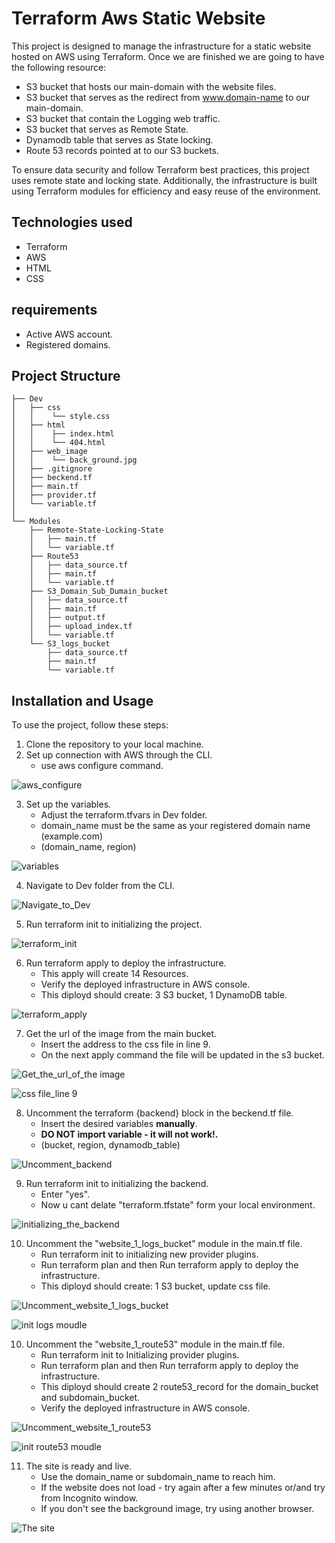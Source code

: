# Terraform Aws Static Website
This project is designed to manage the infrastructure for a static website hosted on AWS using Terraform. 
Once we are finished we are going to have the following resource:

- S3 bucket that hosts our main-domain with the website files.
- S3 bucket that serves as the redirect from www.domain-name to our main-domain.
- S3 bucket that contain the Logging web traffic.
- S3 bucket that serves as Remote State.
- Dynamodb table  that serves as State locking.
- Route 53 records pointed at to our S3 buckets.

To ensure data security and follow Terraform best practices, this project uses remote state and locking state. 
Additionally, the infrastructure is built using Terraform modules for efficiency and easy reuse of the environment.

## Technologies used
- Terraform
- AWS
- HTML
- CSS

## requirements
- Active AWS account.
- Registered domains.
## Project Structure
~~~
├── Dev
│   ├── css
│   │    └── style.css
│   ├── html 
│   │    ├── index.html
│   │    └── 404.html
│   ├── web_image 
│   │    └── back_ground.jpg
│   ├── .gitignore
│   ├── beckend.tf
│   ├── main.tf
│   ├── provider.tf
│   └── variable.tf
│   
└── Modules
    ├── Remote-State-Locking-State
    │   ├── main.tf
    │   └── variable.tf
    ├── Route53
    │   ├── data_source.tf
    │   ├── main.tf
    │   └── variable.tf
    ├── S3_Domain_Sub_Dumain_bucket
    │   ├── data_source.tf
    │   ├── main.tf
    │   ├── output.tf
    │   ├── upload_index.tf
    │   └── variable.tf
    └── S3_logs_bucket
        ├── data_source.tf
        ├── main.tf
        └── variable.tf
~~~
<!-- ## Features -->

## Installation and Usage
To use the project, follow these steps:

1. Clone the repository to your local machine.
2. Set up connection with AWS through the CLI.
    - use aws configure command.

![aws_configure](https://user-images.githubusercontent.com/111339448/224536024-c1b4a3f8-7498-4144-a5f4-e0c5560fc40d.png)

3. Set up the variables.
    - Adjust the terraform.tfvars in Dev folder.
    - domain_name must be the same as your registered domain name (example.com)
    - (domain_name, region)

![variables](https://user-images.githubusercontent.com/111339448/224536160-f10ef14f-e5a9-4f64-a258-18125231e528.png)

4. Navigate to Dev folder from the CLI.

![Navigate_to_Dev](https://user-images.githubusercontent.com/111339448/224536222-ffa2798a-5550-4759-a225-36dafbd71f10.png)

5. Run terraform init to initializing the project.

![terraform_init](https://user-images.githubusercontent.com/111339448/224535918-a02707dd-8938-48f4-84e3-7b1ed760fc68.png)

6. Run terraform apply to deploy the infrastructure.
   - This apply will create 14 Resources.
   - Verify the deployed infrastructure in AWS console.
   - This diployd should create: 3 S3 bucket, 1 DynamoDB table.

![terraform_apply](https://user-images.githubusercontent.com/111339448/224536471-7e3b9a34-7762-45a9-bb22-4a19aa831b49.png)

7.  Get the url of the image from the main bucket.
    - Insert the address to the css file in line 9.
    - On the next apply command the file will be updated in the s3 bucket.

![Get_the_url_of_the image](https://user-images.githubusercontent.com/111339448/224537669-4334bb5a-c9df-42d0-a7d1-2c90df8f69e0.png)

![css file_line 9](https://user-images.githubusercontent.com/111339448/224538064-e02ca03b-6051-4070-b47c-2c7ba474475f.png)

8. Uncomment the terraform {backend} block in the beckend.tf file.
    - Insert the desired variables **manually**.
    - **DO NOT import variable - it will not work!.**
    - (bucket, region, dynamodb_table)

![Uncomment_backend](https://user-images.githubusercontent.com/111339448/224539380-513d3ced-efeb-4240-b8b6-7873e4259bad.gif)

9. Run terraform init to initializing the backend.
    - Enter "yes".
    - Now u cant delate "terraform.tfstate" form your local environment.

![initializing_the_backend](https://user-images.githubusercontent.com/111339448/224539677-0cff9211-9bb6-4683-a21d-b59592fbf8df.png)
   
10. Uncomment the "website_1_logs_bucket" module in the main.tf file.
    - Run terraform init to initializing new provider plugins.
    - Run terraform plan and then Run terraform apply to deploy the infrastructure.
    - This diployd should create: 1 S3 bucket, update css file.

![Uncomment_website_1_logs_bucket](https://user-images.githubusercontent.com/111339448/224539913-12fb20a3-2e6f-41db-9dae-17fa70223594.gif)

![init logs moudle](https://user-images.githubusercontent.com/111339448/224540253-360a3928-069e-404f-9f21-cfd6dba6f6be.png)

10. Uncomment the "website_1_route53" module in the main.tf file.
    - Run terraform init to Initializing provider plugins.
    - Run terraform plan and then Run terraform apply to deploy the infrastructure.
    - This diployd should create 2 route53_record for the domain_bucket and subdomain_bucket.
    - Verify the deployed infrastructure in AWS console.

![Uncomment_website_1_route53](https://user-images.githubusercontent.com/111339448/224540383-cf158668-bd22-4b9f-bdb6-4d6c09d9cc8c.gif)

![init route53 moudle ](https://user-images.githubusercontent.com/111339448/224540711-491a0317-1522-402b-b984-c9a26616629b.png)

11. The site is ready and live.
    - Use the domain_name or subdomain_name to reach him.
    - If the website does not load - try again after a few minutes or/and try from Incognito window.
    - If you don't see the background image, try using another browser.
 
![The site](https://user-images.githubusercontent.com/111339448/224541029-b9bd640d-43cc-4d55-8d0d-1b9cf17c86e2.png)

